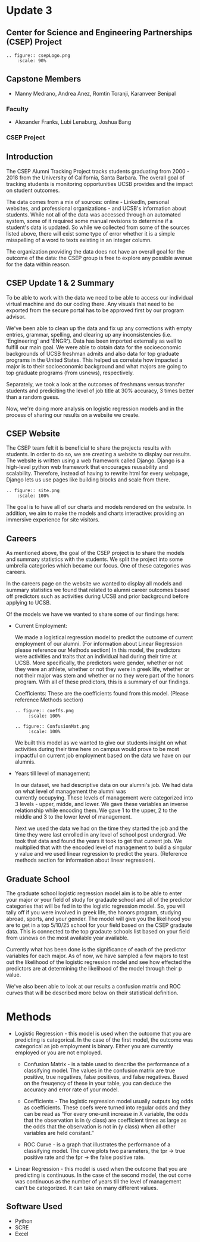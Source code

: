 # Update 3
## Center for Science and Engineering Partnerships (CSEP) Project
```{eval-rst}
.. figure:: csepLogo.png
    :scale: 90% 
```
## Capstone Members
* Manny Medrano, Andrea Anez, Romtin Toranji, Karanveer Benipal
### Faculty
* Alexander Franks, Lubi Lenaburg, Joshua Bang

### CSEP Project 

## Introduction
The CSEP Alumni Tracking Project tracks students graduating from  2000 - 2018 from the University of California, Santa Barbara. The overall goal of tracking students is monitoring opportunities UCSB provides and the impact on student outcomes. 

The data comes from a mix of sources: online - LinkedIn, personal websites, and professional organizations - and UCSB's information about students. While not all of the data was accessed through an automated system, some of it required some manual revisions to determine if a student's data is updated. So while we collected from some of the sources listed above, there will exist some type of error whether it is a simple misspelling of a word to texts existing in an integer column. 

The organization providing the data does not have an overall goal for the outcome of the data: the CSEP group is free to explore any possible avenue for the data within reason.  

## CSEP Update 1 & 2 Summary
To be able to work with the data we need to be able to access our individual virtual machine and do our coding there. Any visuals that need to be exported from the secure portal has to be approved first by our program advisor. 

We've been able to clean up the data and fix up any corrections with empty entries, grammar, spelling, and clearing up any inconsistencies (i.e. 'Engineering' and 'ENGR'). Data has been imported externally as well to fulfill our main goal. We were able to obtain data for the socioeconomic backgrounds of UCSB freshman admits and also data for top graduate programs in the United States. This helped us correlate how impacted a major is to their socioeconomic background and what majors are going to top graduate programs (from usnews), respectively. 

Separately, we took a look at the outcomes of freshmans versus transfer students and prediciting the level of job title at 30% accuracy, 3 times better than a random guess.

Now, we're doing more analysis on logistic regression models and in the process of sharing our results on a website we create.

## CSEP Website  
The CSEP team felt it is beneficial to share the projects results with students. In order to do so, we are creating a website to display our results. The website is written using a web framework called Django. Django is a high-level python web framework that encourages reusability and scalability. Therefore, instead of having to rewrite html for every webpage, Django lets us use pages like building blocks and scale from there. 
```{eval-rst}
.. figure:: site.png
    :scale: 100% 
```
The goal is to have all of our charts and models rendered on the website. In addition, we aim to make the models and charts interactive: providing an immersive experience for site visitors.  


## Careers 
   As mentioned above, the goal of the CSEP project is to share the models and summary statistics with the students. We split
   the project into some umbrella categories which became our focus. One of these categories was careers. 

   In the careers page on the website we wanted to display all models and summary statistics we found that related to alumni
   career outcomes based off predictors such as activities during UCSB and prior background before applying to UCSB. 

   Of the models we have we wanted to share some of our findings here:

   * Current Employment:
       
       We made a logistical regression model to predict the outcome of current employment of our alumni. (For information about
       Linear Regression please reference our Methods section)
       In this model, the predictors were activities and traits that an individual had during their time at UCSB. More 
       specifically, the predictors were gender, whether or not they were an athlete, whether or not they were in greek life, 
       whether or not their major was stem and whether or no they were part of the honors program. With all of these predictors, 
       this is a summary of our findings. 
       
       Coefficients: These are the coefficients found from this model. (Please reference Methods section)
       ```{eval-rst}
       .. figure:: coeffs.png
            :scale: 100% 
       ```
       
       ```{eval-rst}
       .. figure:: ConfusionMat.png
            :scale: 100% 
       ```
       
       We built this model as we wanted to give our students insight on what activities during their time here on campus would
       prove to be most impactful on current job employment based on the data we have on our alumnis.
       
   * Years till level of management: 
      
      In our dataset, we had descriptive data on our alumni's job. We had data on what level of management the alumni was     
      currently occupying. These levels of management were categorized into 3 levels - upper, midde, and lower. We gave these
      variables an inverse relationship while encoding them. We gave 1 to the upper, 2 to the middle and 3 to the lower level of
      management. 
      
      Next we used the data we had on the time they started the job and the time they were last enrolled in any level of school
      post undergrad. We took that data and found the years it took to get that current job. We multiplied that with the encoded
      level of management to build a singular y value and we used linear regression to predict the years. (Reference methods
      section for information about linear regression).

## Graduate School
The graduate school logistic regression model aim is to be able to enter your major or your field of study for gradaute school and all of the predictor categories that will be fed in to the logistic regression model. So, you will tally off if you were involved in greek life, the honors program, studying abroad, sports, and your gender. The model will give you the likelihood you are to get in a top 5/10/25 school for your field based on the CSEP gradaute data. This is connected to the top gradaute schools list based on your field from usnews on the most available year available. 

Currently what has been done is the significance of each of the predictor variables for each major. As of now, we have sampled a few majors to test out the likelihood of the logistic regression model and see how effected the predictors are at determining the likelihood of the model through their p value. 

We've also been able to look at our results a confusion matrix and ROC curves that will be described more below on their statistical definition.

# Methods 
* Logistic Regression - this model is used when the outcome that you are predicting is categorical.
     In the case of the first model, the outcome was categorical as job employment is binary. Either you are currently employed 
     or you are not employed. 
     
     * Confusion Matrix - is a table used to describe the performance of a classifying model. The values in the confusion matrix
       are true positive, true negatives, false positives, and false negatives. Based on the freuqency of these in your table, you
       can deduce the accuracy and error rate of your model.
       
     * Coefficients - The logistic regression model usually outputs log odds as coefficients. These coefs were turned into regular
       odds and they can be read as “For every one-unit increase in X variable, the odds that the observation is in (y class) are
       coefficient times as large as the odds that the observation is not in (y class) when all other variables are held constant.”

     * ROC Curve - is a graph that illustrates the performance of a classifying model. The curve plots two parameters, the tpr →
       true positive rate and the fpr → the false positive rate.

* Linear Regression - this model is used when the outcome that you are predicting is continuous.
     In the case of the second model, the out come was continuous as the number of years till the level of management can't be 
     categorized. It can take on many different values. 

## Software Used
* Python
* SCRE
* Excel
